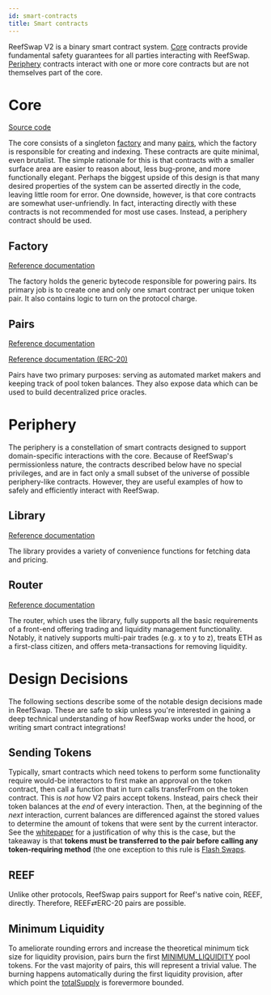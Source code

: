 ```yaml
---
id: smart-contracts
title: Smart contracts
---
```


ReefSwap V2 is a binary smart contract system. [Core](#core) contracts provide fundamental safety guarantees for all parties interacting with ReefSwap. [Periphery](#periphery) contracts interact with one or more core contracts but are not themselves part of the core.

# Core

[Source code](https://github.com/reef-chain/reefswap)

The core consists of a singleton [factory](#factory) and many [pairs](#pairs), which the factory is responsible for creating and indexing. These contracts are quite minimal, even brutalist. The simple rationale for this is that contracts with a smaller surface area are easier to reason about, less bug-prone, and more functionally elegant. Perhaps the biggest upside of this design is that many desired properties of the system can be asserted directly in the code, leaving little room for error. One downside, however, is that core contracts are somewhat user-unfriendly. In fact, interacting directly with these contracts is not recommended for most use cases. Instead, a periphery contract should be used.

## Factory

[Reference documentation](../../reference/smart-contracts/factory)

The factory holds the generic bytecode responsible for powering pairs. Its primary job is to create one and only one smart contract per unique token pair. It also contains logic to turn on the protocol charge.

## Pairs

[Reference documentation](../../reference/smart-contracts/pair)

[Reference documentation (ERC-20)](../../reference/smart-contracts/pair-ERC-20)

Pairs have two primary purposes: serving as automated market makers and keeping track of pool token balances. They also expose data which can be used to build decentralized price oracles.

# Periphery

The periphery is a constellation of smart contracts designed to support domain-specific interactions with the core. Because of ReefSwap's permissionless nature, the contracts described below have no special privileges, and are in fact only a small subset of the universe of possible periphery-like contracts. However, they are useful examples of how to safely and efficiently interact with ReefSwap.

## Library

[Reference documentation](../../reference/smart-contracts/library)

The library provides a variety of convenience functions for fetching data and pricing.

## Router

[Reference documentation](../../reference/smart-contracts/router-02)

The router, which uses the library, fully supports all the basic requirements of a front-end offering trading and liquidity management functionality. Notably, it natively supports multi-pair trades (e.g. x to y to z), treats ETH as a first-class citizen, and offers meta-transactions for removing liquidity.

# Design Decisions

The following sections describe some of the notable design decisions made in ReefSwap. These are safe to skip unless you're interested in gaining a deep technical understanding of how ReefSwap works under the hood, or writing smart contract integrations!

## Sending Tokens

Typically, smart contracts which need tokens to perform some functionality require would-be interactors to first make an approval on the token contract, then call a function that in turn calls transferFrom on the token contract. This is _not_ how V2 pairs accept tokens. Instead, pairs check their token balances at the _end_ of every interaction. Then, at the beginning of the _next_ interaction, current balances are differenced against the stored values to determine the amount of tokens that were sent by the current interactor. See the <a href='/whitepaper.pdf' target='_blank' rel='noopener noreferrer'>whitepaper</a> for a justification of why this is the case, but the takeaway is that **tokens must be transferred to the pair before calling any token-requiring method** (the one exception to this rule is [Flash Swaps](../core-concepts/flash-swaps).

## REEF

Unlike other protocols, ReefSwap pairs support for Reef's native coin, REEF, directly. Therefore, REEF⇄ERC-20 pairs are possible.

## Minimum Liquidity

To ameliorate rounding errors and increase the theoretical minimum tick size for liquidity provision, pairs burn the first [MINIMUM_LIQUIDITY](../../reference/smart-contracts/pair#minimum_liquidity) pool tokens. For the vast majority of pairs, this will represent a trivial value. The burning happens automatically during the first liquidity provision, after which point the [totalSupply](../../reference/smart-contracts/pair-ERC-20#totalsupply) is forevermore bounded.
